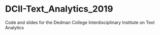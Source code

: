 # DCII-Text_Analytics_2019
Code and slides for the Dedman College Interdisciplinary Institute on Text Analytics
